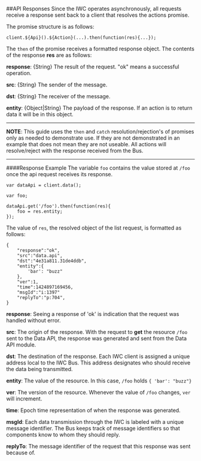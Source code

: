 ##API Responses
Since the IWC operates asynchronously, all requests receive a response sent back to a client that resolves the actions
promise.

The promise structure is as follows:

```
client.${Api}().${Action}(...).then(function(res){...});
```

The `then` of the promise receives a formatted response object. The contents of the response **res** are as follows:

**response**: {String} The result of the request. "ok" means a successful operation.

**src**: {String} The sender of the message.

**dst**: {String} The receiver of the message.

**entity**: {Object|String} The payload of the response. If an action is to return data it will be in this object.

***

**NOTE**: This guide uses the `then` and `catch` resolution/rejection's of promises only as needed to demonstrate use.
If they are not demonstrated in an example that does not mean they are not useable. All actions will resolve/reject with
the response received from the Bus.

***

####Response Example
The variable `foo` contains the value stored at `/foo` once the api request receives its response.

```
var dataApi = client.data();

var foo;

dataApi.get('/foo').then(function(res){
    foo = res.entity;
});
```

The value of `res`, the resolved object of the list request, is formatted as follows:

```
{
    "response":"ok",
    "src":"data.api",
    "dst":"4e31a811.31de4ddb",
    "entity":{
        'bar': "buzz"
    },
    "ver":1,
    "time":1424897169456,
    "msgId":"i:1397"
    "replyTo":"p:704",
}
```

**response**: Seeing a response of 'ok' is indication that the request was handled without error.

**src**: The origin of the response. With the request to **get** the resource `/foo` sent to the Data API, the
response was generated and sent from the Data API module.

**dst**: The destination of the response. Each IWC client is assigned a unique address local to the IWC Bus.
This address designates who should receive the data being transmitted.

**entity**: The value of the resource. In this case, `/foo` holds `{ 'bar': "buzz"}`

**ver**: The version of the resource. Whenever the value of `/foo` changes, `ver` will increment.

**time**: Epoch time representation of when the response was generated.

**msgId**: Each data transmission through the IWC is labeled with a unique message identifier. The
Bus keeps track of message identifiers so that components know to whom they should reply.

**replyTo**: The message identifier of the request that this response was sent because of.

